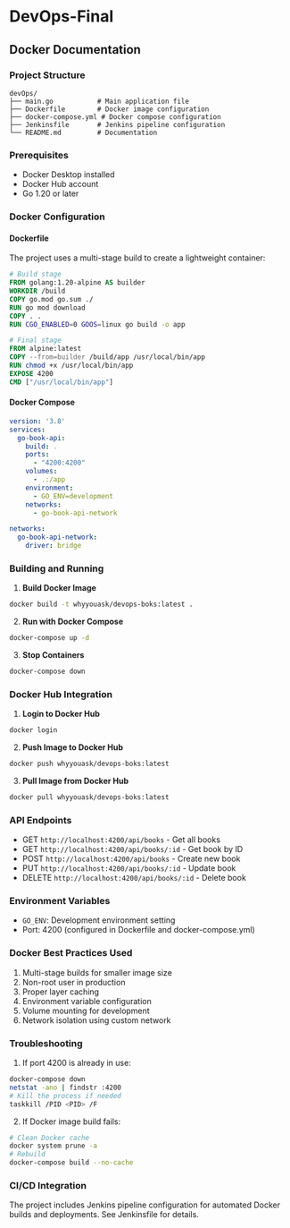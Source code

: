 # DevOps-Final

## Docker Documentation

### Project Structure
```
devOps/
├── main.go           # Main application file
├── Dockerfile        # Docker image configuration
├── docker-compose.yml # Docker compose configuration
├── Jenkinsfile       # Jenkins pipeline configuration
└── README.md         # Documentation
```

### Prerequisites
- Docker Desktop installed
- Docker Hub account
- Go 1.20 or later

### Docker Configuration

#### Dockerfile
The project uses a multi-stage build to create a lightweight container:
```dockerfile
# Build stage
FROM golang:1.20-alpine AS builder
WORKDIR /build
COPY go.mod go.sum ./
RUN go mod download
COPY . .
RUN CGO_ENABLED=0 GOOS=linux go build -o app

# Final stage
FROM alpine:latest
COPY --from=builder /build/app /usr/local/bin/app
RUN chmod +x /usr/local/bin/app
EXPOSE 4200
CMD ["/usr/local/bin/app"]
```

#### Docker Compose
```yaml
version: '3.8'
services:
  go-book-api:
    build: .
    ports:
      - "4200:4200"
    volumes:
      - .:/app
    environment:
      - GO_ENV=development
    networks:
      - go-book-api-network

networks:
  go-book-api-network:
    driver: bridge
```

### Building and Running

1. **Build Docker Image**
```bash
docker build -t whyyouask/devops-boks:latest .
```

2. **Run with Docker Compose**
```bash
docker-compose up -d
```

3. **Stop Containers**
```bash
docker-compose down
```

### Docker Hub Integration

1. **Login to Docker Hub**
```bash
docker login
```

2. **Push Image to Docker Hub**
```bash
docker push whyyouask/devops-boks:latest
```

3. **Pull Image from Docker Hub**
```bash
docker pull whyyouask/devops-boks:latest
```

### API Endpoints
- GET `http://localhost:4200/api/books` - Get all books
- GET `http://localhost:4200/api/books/:id` - Get book by ID
- POST `http://localhost:4200/api/books` - Create new book
- PUT `http://localhost:4200/api/books/:id` - Update book
- DELETE `http://localhost:4200/api/books/:id` - Delete book

### Environment Variables
- `GO_ENV`: Development environment setting
- Port: 4200 (configured in Dockerfile and docker-compose.yml)

### Docker Best Practices Used
1. Multi-stage builds for smaller image size
2. Non-root user in production
3. Proper layer caching
4. Environment variable configuration
5. Volume mounting for development
6. Network isolation using custom network

### Troubleshooting
1. If port 4200 is already in use:
```bash
docker-compose down
netstat -ano | findstr :4200
# Kill the process if needed
taskkill /PID <PID> /F
```

2. If Docker image build fails:
```bash
# Clean Docker cache
docker system prune -a
# Rebuild
docker-compose build --no-cache
```

### CI/CD Integration
The project includes Jenkins pipeline configuration for automated Docker builds and deployments. See Jenkinsfile for details.